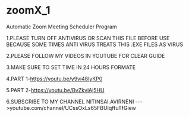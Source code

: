 # zoomX_1
Automatic Zoom Meeting Scheduler Program

1.PLEASE TURN OFF ANTIVIRUS OR SCAN THIS FILE BEFORE USE BECAUSE SOME TIMES ANTI VIRUS TREATS THIS .EXE FILES AS VIRUS 

2.PLEASE FOLLOW MY VIDEOS IN YOUTUBE FOR CLEAR GUIDE

3.MAKE SURE TO SET TIME IN 24 HOURS FORMATE

4.PART 1-https://youtu.be/y9vi48lyKP0

5.PART 2-https://youtu.be/BvZkvlAj5HU

6.SUBSCRIBE TO MY CHANNEL NITINSAI.AVIRNENI --->youtube.com/channel/UCssOxLs65FBUIqffuTfGiew
